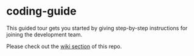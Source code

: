 # coding-guide

This guided tour gets you started by giving step-by-step instructions for joining the development team.

Please check out the [wiki section](/ems-spot/coding-guide/wiki) of this repo.
